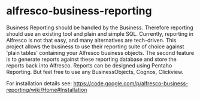 # alfresco-business-reporting
Business Reporting should be handled by the Business. Therefore reporting should use an existing tool and plain and simple SQL. Currently, reporting in Alfresco is not that easy, and many alternatives are tech-driven. This project allows the business to use their reporting suite of choice against 'plain tables' containing your Alfresco business objects. The second feature is to generate reports against these reporting database and store the reports back into Alfresco. Reports can be designed using Pentaho Reporting. But feel free to use any BusinessObjects, Cognos, Clickview.

For installation details see: https://code.google.com/p/alfresco-business-reporting/wiki/Home#Installation
